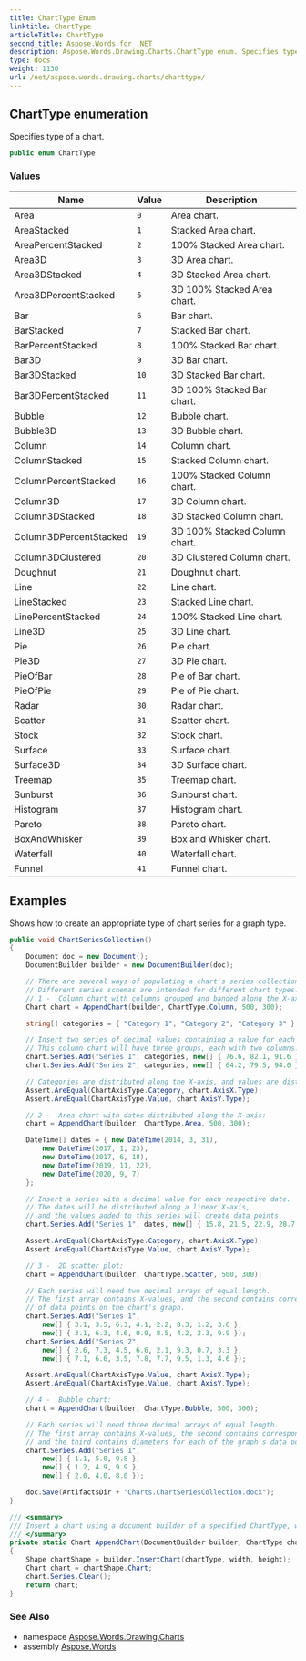 ```yaml
---
title: ChartType Enum
linktitle: ChartType
articleTitle: ChartType
second_title: Aspose.Words for .NET
description: Aspose.Words.Drawing.Charts.ChartType enum. Specifies type of a chart in C#.
type: docs
weight: 1130
url: /net/aspose.words.drawing.charts/charttype/
---
```

## ChartType enumeration

Specifies type of a chart.

```csharp
public enum ChartType
```

### Values

| Name | Value | Description |
| --- | --- | --- |
| Area | `0` | Area chart. |
| AreaStacked | `1` | Stacked Area chart. |
| AreaPercentStacked | `2` | 100% Stacked Area chart. |
| Area3D | `3` | 3D Area chart. |
| Area3DStacked | `4` | 3D Stacked Area chart. |
| Area3DPercentStacked | `5` | 3D 100% Stacked Area chart. |
| Bar | `6` | Bar chart. |
| BarStacked | `7` | Stacked Bar chart. |
| BarPercentStacked | `8` | 100% Stacked Bar chart. |
| Bar3D | `9` | 3D Bar chart. |
| Bar3DStacked | `10` | 3D Stacked Bar chart. |
| Bar3DPercentStacked | `11` | 3D 100% Stacked Bar chart. |
| Bubble | `12` | Bubble chart. |
| Bubble3D | `13` | 3D Bubble chart. |
| Column | `14` | Column chart. |
| ColumnStacked | `15` | Stacked Column chart. |
| ColumnPercentStacked | `16` | 100% Stacked Column chart. |
| Column3D | `17` | 3D Column chart. |
| Column3DStacked | `18` | 3D Stacked Column chart. |
| Column3DPercentStacked | `19` | 3D 100% Stacked Column chart. |
| Column3DClustered | `20` | 3D Clustered Column chart. |
| Doughnut | `21` | Doughnut chart. |
| Line | `22` | Line chart. |
| LineStacked | `23` | Stacked Line chart. |
| LinePercentStacked | `24` | 100% Stacked Line chart. |
| Line3D | `25` | 3D Line chart. |
| Pie | `26` | Pie chart. |
| Pie3D | `27` | 3D Pie chart. |
| PieOfBar | `28` | Pie of Bar chart. |
| PieOfPie | `29` | Pie of Pie chart. |
| Radar | `30` | Radar chart. |
| Scatter | `31` | Scatter chart. |
| Stock | `32` | Stock chart. |
| Surface | `33` | Surface chart. |
| Surface3D | `34` | 3D Surface chart. |
| Treemap | `35` | Treemap chart. |
| Sunburst | `36` | Sunburst chart. |
| Histogram | `37` | Histogram chart. |
| Pareto | `38` | Pareto chart. |
| BoxAndWhisker | `39` | Box and Whisker chart. |
| Waterfall | `40` | Waterfall chart. |
| Funnel | `41` | Funnel chart. |

## Examples

Shows how to create an appropriate type of chart series for a graph type.

```csharp
public void ChartSeriesCollection()
{
    Document doc = new Document();
    DocumentBuilder builder = new DocumentBuilder(doc);

    // There are several ways of populating a chart's series collection.
    // Different series schemas are intended for different chart types.
    // 1 -  Column chart with columns grouped and banded along the X-axis by category:
    Chart chart = AppendChart(builder, ChartType.Column, 500, 300);

    string[] categories = { "Category 1", "Category 2", "Category 3" };

    // Insert two series of decimal values containing a value for each respective category.
    // This column chart will have three groups, each with two columns.
    chart.Series.Add("Series 1", categories, new[] { 76.6, 82.1, 91.6 });
    chart.Series.Add("Series 2", categories, new[] { 64.2, 79.5, 94.0 });

    // Categories are distributed along the X-axis, and values are distributed along the Y-axis.
    Assert.AreEqual(ChartAxisType.Category, chart.AxisX.Type);
    Assert.AreEqual(ChartAxisType.Value, chart.AxisY.Type);

    // 2 -  Area chart with dates distributed along the X-axis:
    chart = AppendChart(builder, ChartType.Area, 500, 300);

    DateTime[] dates = { new DateTime(2014, 3, 31),
        new DateTime(2017, 1, 23),
        new DateTime(2017, 6, 18),
        new DateTime(2019, 11, 22),
        new DateTime(2020, 9, 7)
    };

    // Insert a series with a decimal value for each respective date.
    // The dates will be distributed along a linear X-axis,
    // and the values added to this series will create data points.
    chart.Series.Add("Series 1", dates, new[] { 15.8, 21.5, 22.9, 28.7, 33.1 });

    Assert.AreEqual(ChartAxisType.Category, chart.AxisX.Type);
    Assert.AreEqual(ChartAxisType.Value, chart.AxisY.Type);

    // 3 -  2D scatter plot:
    chart = AppendChart(builder, ChartType.Scatter, 500, 300);

    // Each series will need two decimal arrays of equal length.
    // The first array contains X-values, and the second contains corresponding Y-values
    // of data points on the chart's graph.
    chart.Series.Add("Series 1",
        new[] { 3.1, 3.5, 6.3, 4.1, 2.2, 8.3, 1.2, 3.6 },
        new[] { 3.1, 6.3, 4.6, 0.9, 8.5, 4.2, 2.3, 9.9 });
    chart.Series.Add("Series 2",
        new[] { 2.6, 7.3, 4.5, 6.6, 2.1, 9.3, 0.7, 3.3 },
        new[] { 7.1, 6.6, 3.5, 7.8, 7.7, 9.5, 1.3, 4.6 });

    Assert.AreEqual(ChartAxisType.Value, chart.AxisX.Type);
    Assert.AreEqual(ChartAxisType.Value, chart.AxisY.Type);

    // 4 -  Bubble chart:
    chart = AppendChart(builder, ChartType.Bubble, 500, 300);

    // Each series will need three decimal arrays of equal length.
    // The first array contains X-values, the second contains corresponding Y-values,
    // and the third contains diameters for each of the graph's data points.
    chart.Series.Add("Series 1",
        new[] { 1.1, 5.0, 9.8 },
        new[] { 1.2, 4.9, 9.9 },
        new[] { 2.0, 4.0, 8.0 });

    doc.Save(ArtifactsDir + "Charts.ChartSeriesCollection.docx");
}

/// <summary>
/// Insert a chart using a document builder of a specified ChartType, width and height, and remove its demo data.
/// </summary>
private static Chart AppendChart(DocumentBuilder builder, ChartType chartType, double width, double height)
{
    Shape chartShape = builder.InsertChart(chartType, width, height);
    Chart chart = chartShape.Chart;
    chart.Series.Clear();
    return chart;
}
```

### See Also

* namespace [Aspose.Words.Drawing.Charts](../../aspose.words.drawing.charts/)
* assembly [Aspose.Words](../../)
